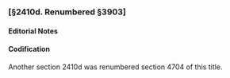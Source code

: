 ### [§2410d. Renumbered §3903] ###

#### **Editorial Notes** ####

#### Codification ####

Another section 2410d was renumbered section 4704 of this title.